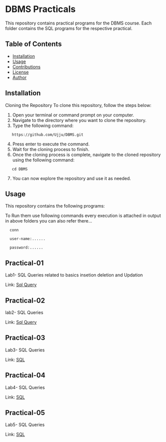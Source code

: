 # DBMS Practicals
This repository contains practical programs for the DBMS course. Each folder contains the SQL programs for the respective practical.

## Table of Contents

- [Installation](#installation)
- [Usage](#usage)
- [Contributions](#contributions)
- [License](#license)
- [Author](#author)

## Installation

Cloning the Repository
To clone this repository, follow the steps below:

1. Open your terminal or command prompt on your computer.
2. Navigate to the directory where you want to clone the repository.
3. Type the following command:
```
   https://github.com/Ujju/DBMS.git
```
4. Press enter to execute the command.
5. Wait for the cloning process to finish.
6. Once the cloning process is complete, navigate to the cloned repository using the following command:
```
   cd DBMS  
```
7. You can now explore the repository and use it as needed.

## Usage

This repository contains the following programs:

To Run them use following commands every execution is attached in output in above folders you can also refer there...

```
  conn
```

```
  user-name:......
```

```
  password:......
```

## Practical-01
Lab1- SQL Queries related to basics insetion deletion and Updation

Link: [Sql Query](https://github.com/Ujju-27/DBMS/tree/main/Lab1)

## Practical-02
lab2- SQL Queries

Link: [Sql Query](https://github.com/Ujju-27/DBMS/tree/main/Lab2)

## Practical-03
Lab3- SQL Queries

Link: [SQL](https://github.com/Ujju-27/DBMS/tree/main/Lab3)

## Practical-04
Lab4- SQL Queries

Link: [SQL](https://github.com/Ujju-27/DBMS/tree/main/Lab4)

## Practical-05
Lab5- SQL Queries

Link: [SQL](https://github.com/Ujju-27/DBMS/tree/main/Lab5)
